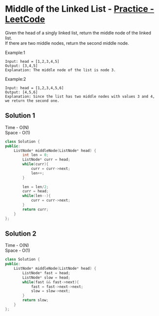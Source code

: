 # Middle of the Linked List - [Practice - LeetCode](https://leetcode.com/problems/middle-of-the-linked-list)


Given the head of a singly linked list, return the middle node of the linked list.
<br>
If there are two middle nodes, return the second middle node.


Example:1
```
Input: head = [1,2,3,4,5]
Output: [3,4,5]
Explanation: The middle node of the list is node 3.
```
Example:2
```
Input: head = [1,2,3,4,5,6]
Output: [4,5,6]
Explanation: Since the list has two middle nodes with values 3 and 4, we return the second one.
```

## Solution 1  

Time - O(N)<br>
Space - O(1)

```cpp
class Solution {
public:
    ListNode* middleNode(ListNode* head) {
        int len = 0;
        ListNode* curr = head;
        while(curr){
            curr = curr->next;
            len++;
        }
        
        len = len/2;
        curr = head;
        while(len--){
            curr = curr->next;
        }
        return curr;
    }
};
```

## Solution 2 

Time - O(N)<br>
Space - O(1)

```cpp
class Solution {
public:
    ListNode* middleNode(ListNode* head) {
        ListNode* fast = head;
        ListNode* slow = head;
        while(fast && fast->next){
            fast = fast->next->next;
            slow = slow->next;
        }
        return slow;
    }
};
```